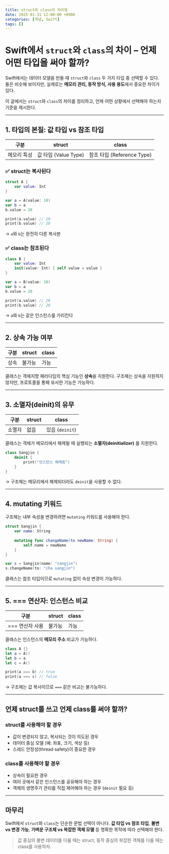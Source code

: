 ```yaml
---
title: struct와 class의 차이점
date: 2025-01-31 12:00:00 +0900
categories: [개념, Swift]
tags: []
---
```



# Swift에서 `struct`와 `class`의 차이 – 언제 어떤 타입을 써야 할까?

Swift에서는 데이터 모델을 만들 때 `struct`와 `class` 두 가지 타입 중 선택할 수 있다.
둘은 비슷해 보이지만, 실제로는 **메모리 관리, 동작 방식, 사용 용도**에서 중요한 차이가 있다.

이 글에서는 `struct`와 `class`의 차이를 정리하고, 언제 어떤 상황에서 선택해야 하는지 기준을 제시한다.

---

## 1. 타입의 본질: 값 타입 vs 참조 타입

| 구분     | struct            | class                  |
| ------ | ----------------- | ---------------------- |
| 메모리 특성 | 값 타입 (Value Type) | 참조 타입 (Reference Type) |

### ✅ struct는 **복사**된다

```swift
struct A {
    var value: Int
}

var a = A(value: 10)
var b = a
b.value = 20

print(a.value) // 10
print(b.value) // 20
```

→ `a`와 `b`는 완전히 다른 복사본

### ✅ class는 **참조**된다

```swift
class B {
    var value: Int
    init(value: Int) { self.value = value }
}

var a = B(value: 10)
var b = a
b.value = 20

print(a.value) // 20
print(b.value) // 20
```

→ `a`와 `b`는 같은 인스턴스를 가리킨다

---

## 2. 상속 가능 여부

| 구분 | struct | class |
| -- | ------ | ----- |
| 상속 | 불가능    | 가능    |

클래스는 객체지향 패러다임의 핵심 기능인 **상속**을 지원한다.
구조체는 상속을 지원하지 않지만, 프로토콜을 통해 유사한 기능은 가능하다.

---

## 3. 소멸자(deinit)의 유무

| 구분  | struct | class         |
| --- | ------ | ------------- |
| 소멸자 | 없음     | 있음 (`deinit`) |

클래스는 객체가 메모리에서 해제될 때 실행되는 **소멸자(deinitializer)** 를 지원한다.

```swift
class Sangjin {
    deinit {
        print("인스턴스 해제됨")
    }
}
```

→ 구조체는 메모리에서 해제되더라도 `deinit`을 사용할 수 없다.

---

## 4. mutating 키워드

구조체는 내부 속성을 변경하려면 `mutating` 키워드를 사용해야 한다.

```swift
struct Sangjin {
    var name: String
    
    mutating func changeName(to newName: String) {
        self.name = newName
    }
}

var s = Sangjin(name: "sangjin")
s.changeName(to: "cha sangjin")
```

클래스는 참조 타입이므로 `mutating` 없이 속성 변경이 가능하다.

---

## 5. === 연산자: 인스턴스 비교

| 구분         | struct | class |
| ---------- | ------ | ----- |
| === 연산자 사용 | 불가능    | 가능    |

클래스는 인스턴스의 **메모리 주소** 비교가 가능하다.

```swift
class A {}
let a = A()
let b = a
let c = A()

print(a === b) // true
print(a === c) // false
```

→ 구조체는 값 복사이므로 `===` 같은 비교는 불가능하다.

---

## 언제 struct를 쓰고 언제 class를 써야 할까?

### struct를 사용해야 할 경우

* 값이 변경되지 않고, 복사되는 것이 의도된 경우
* 데이터 중심 모델 (예: 좌표, 크기, 색상 등)
* 스레드 안정성(thread safety)이 중요한 경우

### class를 사용해야 할 경우

* 상속이 필요한 경우
* 여러 곳에서 같은 인스턴스를 공유해야 하는 경우
* 객체의 생명주기 관리를 직접 제어해야 하는 경우 (`deinit` 필요 등)

---

## 마무리

Swift에서 `struct`와 `class`는 단순한 문법 선택이 아니다.
**값 타입 vs 참조 타입**, **불변 vs 변경 가능**, **가벼운 구조체 vs 복잡한 객체 모델** 등
명확한 목적에 따라 선택해야 한다.

> 값 중심의 불변 데이터를 다룰 때는 struct,
> 동작 중심의 복잡한 객체를 다룰 때는 class를 사용하자.



